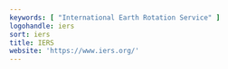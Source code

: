 ```yaml
---
keywords: [ "International Earth Rotation Service" ]
logohandle: iers
sort: iers
title: IERS
website: 'https://www.iers.org/'
---
```

